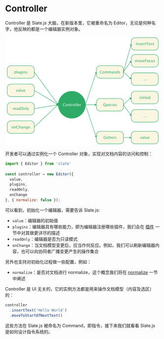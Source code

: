 # Controller

Controller 是 Slate.js 大脑，在新版本里，它被重命名为 Editor，无论是何种名字，他反映的都是一个编辑器实例对象。

<p align="center">
  <img src="./statics/controller.png" width="500" />
</p>

开发者可以通过实例化一个 Controller 对象，实现对文档内容的访问和控制：

```js
import { Editor } from 'slate'

const controller = new Editor({
  value,
  plugins,
  readOnly,
  onChange
}, { normalize: false });
```

可以看到，初始化一个编辑器，需要告诉 Slate.js:

- `value`：编辑器的初始值
- `plugins`：编辑器具有哪些能力，即为编辑器注册哪些插件，我们会在 [插件](./plugin.md) 一节中对其做更详尽的描述
- `readOnly`：编辑器是否为只读模式
- `onChange`：当文档模型变更后，应当作何反应。例如，我们可以刷新编辑器内容，也可以向协同者广播变更产生的操作集合

另外也支持对初始化过程做一些配置，例如：

- `normalize`：是否对文档进行 normalize，这个概念我们将在 [normalize](./normalize.md) 一节中阐述

Controller 是 UI 无关的，它的实例方法都是用来操作文档模型（内容及选区）的：

```js
controller
  .insertText('Hello World')
  .moveToStartOfNextText()
```

这些方法在 Slate.js 被命名为 Command，即指令，接下来我们就看看 Slate.js 是如何设计指令系统的。



